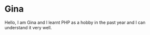 # Gina
Hello, I am Gina and  I learnt PHP as a hobby in the past year and I can understand it very well.
